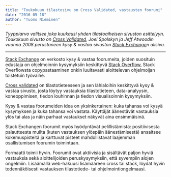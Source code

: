 ```yaml
---
title: "Toukokuun tilastosivu on Cross Validated, vastausten foorumi"
date: "2016-05-18"
author: "Tuomo Nieminen"
---
```


_Tyyppiarvo valitsee joka kuukausi yhden tilastoaiheisen sivuston esittelyyn. Toukokuun sivusto on [Cross Validated](http://stats.stackexchange.com/), Joel Spolskyn ja Jeff Atwoodin vuonna 2008 perustaneen kysy & vastaa sivuston [Stack Exchange](http://stackexchange.com/)n alisivu._

* * *

<!--
\[caption id="" align="alignright" width="264"\]![](http://cdn.sstatic.net/Sites/stats/img/apple-touch-icon@2.png?v=344f57aa10cc&a) Cross Validated -sivuston logo. http://stats.stackexchange.com/\[/caption\] -->

[Stack Exchange](http://stackexchange.com/) on verkosto kysy & vastaa foorumeita, joiden suosituin edustaja on ohjelmoinnin kysymyksiin keskittyvä [Stack Overflow.](http://stackoverflow.com/) Stack Overflowsta copypastaaminen onkin luultavasti aloittelevan ohjelmoijan toistetuin työvaihe.

[Cross validated](http://stats.stackexchange.com/) on tilastotieteeseen ja sen lähialoihin keskittyvä kysy & vastaa sivusto, josta löytyy vastauksia tilastotieteen, data-analyysin, koneoppimisen, tiedon louhinnan ja tiedon visualisoinnin kysymyksiin.

Kysy & vastaa foorumeiden idea on yksinkertainen: kuka tahansa voi kysyä kysymyksen ja kuka tahansa voi vastata. Käyttäjät äänestävät vastauksia ylös tai alas ja näin parhaat vastaukset näkyvät aina ensimmäisinä.

Stack Exchangen foorumit myös hyödyntävät pelillistämistä: positiivisesta palautteesta muilta (kuten vastauksen ylöspäin äänestämisestä) ansaitsee kokemuspisteitä ja karttuvat pisteet mahdollistavat laajemman osallistumisen foorumin toimintaan.

Formaatti toimii hyvin. Foorumit ovat aktiivisia ja sisältävät paljon hyviä vastauksia sekä aloittelijoiden peruskysymyksiin, että syvempiin alojen ongelmiin. Lisäämällä web-hakuusi lisämääreen cross tai stack, löydät hyvin todennäköisesti vastauksen tilastotiede- tai ohjelmointiongelmaasi.
